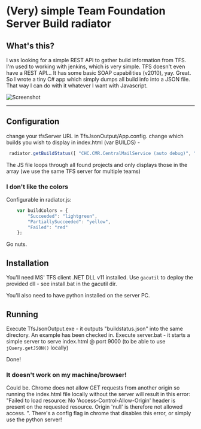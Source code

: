
# (Very) simple Team Foundation Server Build radiator

## What's this?

I was looking for a simple REST API to gather build information from TFS. I'm used to working with jenkins, which is very simple. TFS doesn't even have a REST API... It has some basic SOAP capabilities (v2010), yay. Great. So I wrote a tiny C# app which simply dumps all build info into a JSON file. That way I can do with it whatever I want with Javascript. 

![Screenshot](http://i43.tinypic.com/2pzh66h.jpg)

* * *

## Configuration

change your tfsServer URL in TfsJsonOutput/App.config. 
change which builds you wish to display in index.html (var BUILDS) - 

```javascript
 radiator.getBuildStatus([ "CHC.CMR.CentralMailService (auto debug)", "CHP-1.x-DEV-DEBUG" ]);
```

The JS file loops through all found projects and only displays those in the array (we use the same TFS server for multiple teams)

### I don't like the colors

Configurable in radiator.js:

```javascript
	var buildColors = {
		"Succeeded": "lightgreen",
		"PartiallySucceeded": "yellow",
		"Failed": "red"
	};
```

Go nuts.

## Installation

You'll need MS' TFS client .NET DLL v11 installed. Use `gacutil` to deploy the provided dll - see install.bat in the gacutil dir.

You'll also need to have python installed on the server PC.

## Running

Execute TfsJsonOutput.exe - it outputs "buildstatus.json" into the same directory. An example has been checked in. 
Execute server.bat - it starts a simple server to serve index.html @ port 9000 (to be able to use `jQuery.getJSON()` locally)

Done!

### It doesn't work on my machine/browser!

Could be. Chrome does not allow GET requests from another origin so running the index.html file locally without the server will result in this error: "Failed to load resource: No 'Access-Control-Allow-Origin' header is present on the requested resource. Origin 'null' is therefore not allowed access. ". 
There's a config flag in chrome that disables this error, or simply use the python server!
